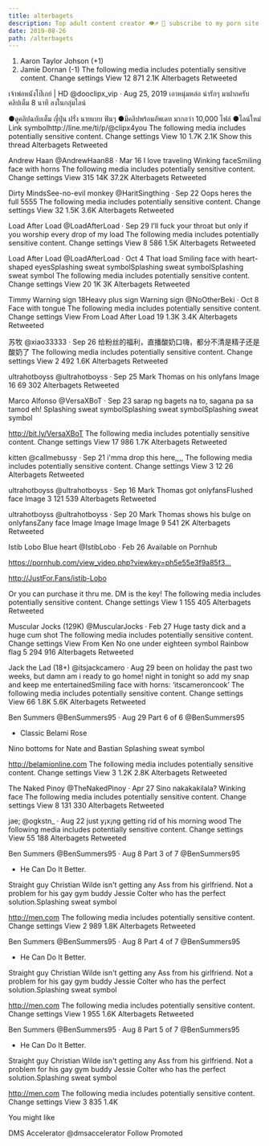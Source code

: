 ```yaml
---
title: alterbagets
description: Top adult content creator 👁♐️ 👑 subscribe to my porn site below IG Missskaylax
date: 2019-08-26
path: /alterbagets
---
```


1. Aaron Taylor Johson (+1)
2. Jamie Dornan (-1)
   The following media includes potentially sensitive content. Change settings
   View
   12
   871
   2.1K
   Alterbagets Retweeted

เจ้าพ่อหนังโป๊เกย์ | HD
@dooclipx_vip
·
Aug 25, 2019
เอาหนุ่มหล่อ น่ารักๆ มาฝากครับ
คลิปเต็ม 8 นาที ลงในกลุ่มไลน์

●ดูคลิปฉบับเต็ม ญี่ปุ่น ฝรั่ง นายแบบ ฟินๆ
●มีคลิปพร้อมอัพเดท มากกว่า 10,000 ไฟล์
●ไลน์ใหม่ Link symbolhttp://line.me/ti/p/@clipx4you
The following media includes potentially sensitive content. Change settings
View
10
1.7K
2.1K
Show this thread
Alterbagets Retweeted

Andrew Haan
@AndrewHaan88
·
Mar 16
I love traveling Winking faceSmiling face with horns
The following media includes potentially sensitive content. Change settings
View
315
14K
37.2K
Alterbagets Retweeted

Dirty MindsSee-no-evil monkey
@HaritSingthing
·
Sep 22
Oops heres the full 5555
The following media includes potentially sensitive content. Change settings
View
32
1.5K
3.6K
Alterbagets Retweeted

Load After Load
@LoadAfterLoad
·
Sep 29
I’ll fuck your throat but only if you worship every drop of my load
The following media includes potentially sensitive content. Change settings
View
8
586
1.5K
Alterbagets Retweeted

Load After Load
@LoadAfterLoad
·
Oct 4
That load Smiling face with heart-shaped eyesSplashing sweat symbolSplashing sweat symbolSplashing sweat symbol
The following media includes potentially sensitive content. Change settings
View
20
1K
3K
Alterbagets Retweeted

Timmy Warning sign 18Heavy plus sign Warning sign
@NoOtherBeki
·
Oct 8
Face with tongue
The following media includes potentially sensitive content. Change settings
View
From
Load After Load
19
1.3K
3.4K
Alterbagets Retweeted

苏牧
@xiao33333
·
Sep 26
给粉丝的福利，直播酸奶口嗨，都分不清是精子还是酸奶了
The following media includes potentially sensitive content. Change settings
View
2
492
1.6K
Alterbagets Retweeted

ultrahotboyss
@ultrahotboyss
·
Sep 25
Mark Thomas on his onlyfans
Image
16
69
302
Alterbagets Retweeted

Marco Alfonso
@VersaXBoT
·
Sep 23
sarap ng bagets na to, sagana pa sa tamod eh! Splashing sweat symbolSplashing sweat symbolSplashing sweat symbol

http://bit.ly/VersaXBoT
The following media includes potentially sensitive content. Change settings
View
17
986
1.7K
Alterbagets Retweeted

kitten
@callmebussy
·
Sep 21
i'mma drop this here,,,,
The following media includes potentially sensitive content. Change settings
View
3
12
26
Alterbagets Retweeted

ultrahotboyss
@ultrahotboyss
·
Sep 16
Mark Thomas got onlyfansFlushed face
Image
3
121
539
Alterbagets Retweeted

ultrahotboyss
@ultrahotboyss
·
Sep 20
Mark Thomas shows his bulge on onlyfansZany face
Image
Image
Image
Image
9
541
2K
Alterbagets Retweeted

Istib Lobo Blue heart
@IstibLobo
·
Feb 26
Available on Pornhub

https://pornhub.com/view_video.php?viewkey=ph5e55e3f9a85f3…

http://JustFor.Fans/istib-Lobo

Or you can purchase it thru me. DM is the key!
The following media includes potentially sensitive content. Change settings
View
1
155
405
Alterbagets Retweeted

Muscular Jocks (129K)
@MuscularJocks
·
Feb 27
Huge tasty dick and a huge cum shot
The following media includes potentially sensitive content. Change settings
View
From
Ken No one under eighteen symbol Rainbow flag
5
294
916
Alterbagets Retweeted

Jack the Lad (18+)
@itsjackcamero
·
Aug 29
been on holiday the past two weeks, but damn am i ready to go home! night in tonight so add my snap and keep me entertainedSmiling face with horns: ‘itscameroncook’
The following media includes potentially sensitive content. Change settings
View
66
1.8K
5.6K
Alterbagets Retweeted

Ben Summers
@BenSummers95
·
Aug 29
Part 6 of 6
@BenSummers95

- Classic Belami Rose

Nino bottoms for Nate and Bastian Splashing sweat symbol

http://belamionline.com
The following media includes potentially sensitive content. Change settings
View
3
1.2K
2.8K
Alterbagets Retweeted

The Naked Pinoy
@TheNakedPinoy
·
Apr 27
Sino nakakakilala? Winking face
The following media includes potentially sensitive content. Change settings
View
8
131
330
Alterbagets Retweeted

jae;
@ogkstn\_
·
Aug 22
just y¡x¡ng getting rid of his morning wood
The following media includes potentially sensitive content. Change settings
View
55
188
Alterbagets Retweeted

Ben Summers
@BenSummers95
·
Aug 8
Part 3 of 7
@BenSummers95

- He Can Do It Better.

Straight guy Christian Wilde isn't getting any Ass from his girlfriend. Not a problem for his gay gym buddy Jessie Colter who has the perfect solution.Splashing sweat symbol

http://men.com
The following media includes potentially sensitive content. Change settings
View
2
989
1.8K
Alterbagets Retweeted

Ben Summers
@BenSummers95
·
Aug 8
Part 4 of 7
@BenSummers95

- He Can Do It Better.

Straight guy Christian Wilde isn't getting any Ass from his girlfriend. Not a problem for his gay gym buddy Jessie Colter who has the perfect solution.Splashing sweat symbol

http://men.com
The following media includes potentially sensitive content. Change settings
View
1
955
1.6K
Alterbagets Retweeted

Ben Summers
@BenSummers95
·
Aug 8
Part 5 of 7
@BenSummers95

- He Can Do It Better.

Straight guy Christian Wilde isn't getting any Ass from his girlfriend. Not a problem for his gay gym buddy Jessie Colter who has the perfect solution.Splashing sweat symbol

http://men.com
The following media includes potentially sensitive content. Change settings
View
3
835
1.4K

You might like

DMS Accelerator
@dmsaccelerator
Follow
Promoted
